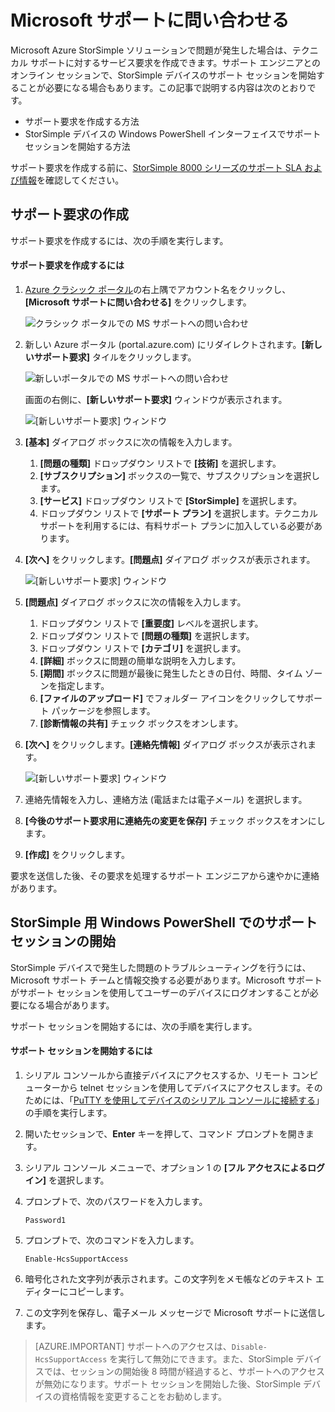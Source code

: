 <properties 
   pageTitle="Microsoft サポートに問い合わせる | Microsoft Azure"
   description="サポート要求を作成する方法と StorSimple デバイスでサポート セッションを開始する方法について説明します。"
   services="storsimple"
   documentationCenter=""
   authors="alkohli"
   manager="carmonm"
   editor="" />
<tags 
   ms.service="storsimple"
   ms.devlang="na"
   ms.topic="article"
   ms.tgt_pltfrm="na"
   ms.workload="na"
   ms.date="09/21/2016"
   ms.author="alkohli" />

# Microsoft サポートに問い合わせる

Microsoft Azure StorSimple ソリューションで問題が発生した場合は、テクニカル サポートに対するサービス要求を作成できます。サポート エンジニアとのオンライン セッションで、StorSimple デバイスのサポート セッションを開始することが必要になる場合もあります。この記事で説明する内容は次のとおりです。

- サポート要求を作成する方法
- StorSimple デバイスの Windows PowerShell インターフェイスでサポート セッションを開始する方法

サポート要求を作成する前に、[StorSimple 8000 シリーズのサポート SLA および情報](https://msdn.microsoft.com/library/mt433077.aspx)を確認してください。

## サポート要求の作成

サポート要求を作成するには、次の手順を実行します。

#### サポート要求を作成するには

1. [Azure クラシック ポータル](https://manage.windowsazure.com/)の右上隅でアカウント名をクリックし、**[Microsoft サポートに問い合わせる]** をクリックします。

	![クラシック ポータルでの MS サポートへの問い合わせ](./media/storsimple-contact-microsoft-support/Ibiza1.png)

2. 新しい Azure ポータル (portal.azure.com) にリダイレクトされます。**[新しいサポート要求]** タイルをクリックします。

	![新しいポータルでの MS サポートへの問い合わせ](./media/storsimple-contact-microsoft-support/Ibiza2.png)

    画面の右側に、**[新しいサポート要求]** ウィンドウが表示されます。

	![[新しいサポート要求] ウィンドウ](./media/storsimple-contact-microsoft-support/Ibiza3a.png)

3. **[基本]** ダイアログ ボックスに次の情報を入力します。
	1. **[問題の種類]** ドロップダウン リストで **[技術]** を選択します。
	2. **[サブスクリプション]** ボックスの一覧で、サブスクリプションを選択します。
	3. **[サービス]** ドロップダウン リストで **[StorSimple]** を選択します。
	4. ドロップダウン リストで **[サポート プラン]** を選択します。テクニカル サポートを利用するには、有料サポート プランに加入している必要があります。

4. **[次へ]** をクリックします。**[問題点]** ダイアログ ボックスが表示されます。

	![[新しいサポート要求] ウィンドウ](./media/storsimple-contact-microsoft-support/Ibiza5a.png)

5. **[問題点]** ダイアログ ボックスに次の情報を入力します。

    1.  ドロップダウン リストで **[重要度]** レベルを選択します。
    2.  ドロップダウン リストで **[問題の種類]** を選択します。
    3.  ドロップダウン リストで **[カテゴリ]** を選択します。
    4.  **[詳細]** ボックスに問題の簡単な説明を入力します。
    5.  **[期間]** ボックスに問題が最後に発生したときの日付、時間、タイム ゾーンを指定します。
    6.  **[ファイルのアップロード]** でフォルダー アイコンをクリックしてサポート パッケージを参照します。
    7.  **[診断情報の共有]** チェック ボックスをオンします。

6. **[次へ]** をクリックします。**[連絡先情報]** ダイアログ ボックスが表示されます。

	![[新しいサポート要求] ウィンドウ](./media/storsimple-contact-microsoft-support/Ibiza6a.png)

7. 連絡先情報を入力し、連絡方法 (電話または電子メール) を選択します。

8. **[今後のサポート要求用に連絡先の変更を保存]** チェック ボックスをオンにします。

9. **[作成]** をクリックします。

要求を送信した後、その要求を処理するサポート エンジニアから速やかに連絡があります。

## StorSimple 用 Windows PowerShell でのサポート セッションの開始

StorSimple デバイスで発生した問題のトラブルシューティングを行うには、Microsoft サポート チームと情報交換する必要があります。Microsoft サポートがサポート セッションを使用してユーザーのデバイスにログオンすることが必要になる場合があります。

サポート セッションを開始するには、次の手順を実行します。

#### サポート セッションを開始するには

1. シリアル コンソールから直接デバイスにアクセスするか、リモート コンピューターから telnet セッションを使用してデバイスにアクセスします。そのためには、「[PuTTY を使用してデバイスのシリアル コンソールに接続する](storsimple-deployment-walkthrough.md#use-putty-to-connect-to-the-device-serial-console)」の手順を実行します。

2. 開いたセッションで、**Enter** キーを押して、コマンド プロンプトを開きます。

3. シリアル コンソール メニューで、オプション 1 の **[フル アクセスによるログイン]** を選択します。

4. プロンプトで、次のパスワードを入力します。

	`Password1`

5. プロンプトで、次のコマンドを入力します。

	`Enable-HcsSupportAccess`

6. 暗号化された文字列が表示されます。この文字列をメモ帳などのテキスト エディターにコピーします。

7. この文字列を保存し、電子メール メッセージで Microsoft サポートに送信します。

> [AZURE.IMPORTANT] サポートへのアクセスは、`Disable-HcsSupportAccess` を実行して無効にできます。また、StorSimple デバイスでは、セッションの開始後 8 時間が経過すると、サポートへのアクセスが無効になります。サポート セッションを開始した後、StorSimple デバイスの資格情報を変更することをお勧めします。

<!---HONumber=AcomDC_0921_2016-->